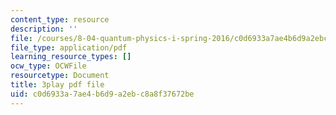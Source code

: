 ```yaml
---
content_type: resource
description: ''
file: /courses/8-04-quantum-physics-i-spring-2016/c0d6933a7ae4b6d9a2ebc8a8f37672be_avQ2XUzbsgk.pdf
file_type: application/pdf
learning_resource_types: []
ocw_type: OCWFile
resourcetype: Document
title: 3play pdf file
uid: c0d6933a-7ae4-b6d9-a2eb-c8a8f37672be
---
```

